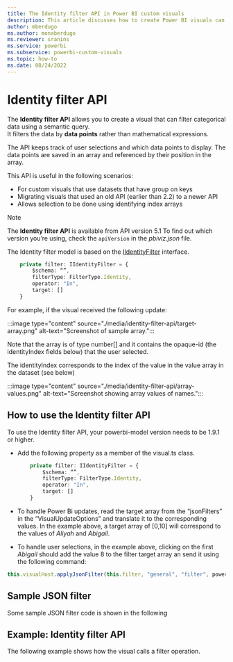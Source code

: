 ```yaml
---
title: The Identity filter API in Power BI custom visuals
description: This article discusses how to create Power BI visuals can filter categorical so you can explore different types of data in depth in Power BI embedded analytics.
author: mberdugo
ms.author: monaberdugo
ms.reviewer: sranins
ms.service: powerbi
ms.subservice: powerbi-custom-visuals
ms.topic: how-to
ms.date: 08/24/2022
---
```


# Identity filter API

The **Identity filter API** allows you to create a visual that can filter categorical data using a semantic query.  
It filters the data by **data points** rather than mathematical expressions.

The API keeps track of user selections and which data points to display. The data points are saved in an array and referenced by their position in the array.

This API is useful in the following scenarios:

* For custom visuals that use datasets that have group on keys
* Migrating visuals that used an old API (earlier than 2.2) to a newer API
* Allows selection to be done using identifying index arrays

> [!NOTE]
> The **Identity filter API** is available from API version 5.1 To find out which version you’re using, check the `apiVersion` in the *pbiviz.json* file.

The Identity filter model is based on the [IIdentityFilter](/javascript/api/powerbi/powerbi-models/iidentityfilter) interface.

```typescript
    private filter: IIdentityFilter = {
        $schema: “”,
        filterType: FilterType.Identity,
        operator: "In",
        target: []
    }
```

For example, if the visual received the following update:

:::image type="content" source="./media/identity-filter-api/target-array.png" alt-text="Screenshot of sample array.":::

Note that the array is of type number[] and it contains the opaque-id (the identityIndex fields below) that the user selected.

The identityIndex corresponds to the index of the value in the value array in the dataset (see below)

:::image type="content" source="./media/identity-filter-api/array-values.png" alt-text="Screenshot showing array values of names.":::

## How to use the Identity filter API

To use the Identity filter API, your powerbi-model version needs to be 1.9.1 or higher.

* Add the following property as a member of the visual.ts class.

  ```typescript
      private filter: IIdentityFilter = {
          $schema: “”,
          filterType: FilterType.Identity,
          operator: "In",
          target: []
      }
  ```

* To handle Power Bi updates, read the target array from the “jsonFilters” in the “VisualUpdateOptions” and translate it to the corresponding values. In the example above, a target array of [0,10] will correspond to the values of *Aliyah* and *Abigail*.

* To handle user selections, in the example above, clicking on the first *Abigail* should add the value 8 to the filter target array an send it using the following command:

```typescript
this.visualHost.applyJsonFilter(this.filter, "general", "filter", powerbi.FilterAction.merge);
```

## Sample JSON filter

Some sample JSON filter code is shown in the following

## Example: Identity filter API

The following example shows how the visual calls a filter operation.
